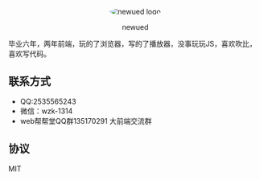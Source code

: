 <p align="center">
    <img alt="newued logo" src="https://avatars2.githubusercontent.com/u/19658614?s=200&v=4" style="border-radius:50%;">
</p>
<p align="center">newued</p>
毕业六年，两年前端，玩的了浏览器，写的了播放器，没事玩玩JS，喜欢吹比，喜欢写代码。

## 联系方式
- QQ:2535565243
- 微信：wzk-1314
- web帮帮堂QQ群135170291 大前端交流群

## 协议
MIT
